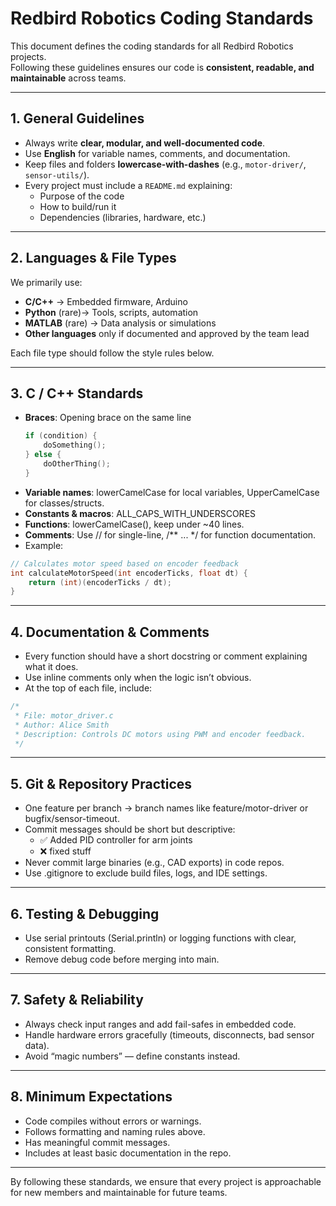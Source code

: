 # Redbird Robotics Coding Standards

This document defines the coding standards for all Redbird Robotics projects.  
Following these guidelines ensures our code is **consistent, readable, and maintainable** across teams.

---

## 1. General Guidelines

- Always write **clear, modular, and well-documented code**.  
- Use **English** for variable names, comments, and documentation.  
- Keep files and folders **lowercase-with-dashes** (e.g., `motor-driver/`, `sensor-utils/`).  
- Every project must include a `README.md` explaining:  
  - Purpose of the code  
  - How to build/run it  
  - Dependencies (libraries, hardware, etc.)

---

## 2. Languages & File Types

We primarily use:

- **C/C++** → Embedded firmware, Arduino  
- **Python** (rare)→ Tools, scripts, automation  
- **MATLAB** (rare) → Data analysis or simulations  
- **Other languages** only if documented and approved by the team lead

Each file type should follow the style rules below.

---

## 3. C / C++ Standards
 
- **Braces**: Opening brace on the same line
  ```c
  if (condition) {
      doSomething();
  } else {
      doOtherThing();
  }
  ```
- **Variable names**: lowerCamelCase for local variables, UpperCamelCase for classes/structs.
- **Constants & macros**: ALL_CAPS_WITH_UNDERSCORES
- **Functions**: lowerCamelCase(), keep under ~40 lines.
- **Comments**: Use // for single-line, /** ... */ for function documentation.
- Example:
```c
// Calculates motor speed based on encoder feedback
int calculateMotorSpeed(int encoderTicks, float dt) {
    return (int)(encoderTicks / dt);
}
```

---

## 4. Documentation & Comments
- Every function should have a short docstring or comment explaining what it does.
- Use inline comments only when the logic isn’t obvious.
- At the top of each file, include:
```c
/*
 * File: motor_driver.c
 * Author: Alice Smith
 * Description: Controls DC motors using PWM and encoder feedback.
 */
 ```

---

## 5. Git & Repository Practices
- One feature per branch → branch names like feature/motor-driver or bugfix/sensor-timeout.
- Commit messages should be short but descriptive:
    - ✅ Added PID controller for arm joints
    - ❌ fixed stuff
- Never commit large binaries (e.g., CAD exports) in code repos.
- Use .gitignore to exclude build files, logs, and IDE settings.

---

## 6. Testing & Debugging
- Use serial printouts (Serial.println) or logging functions with clear, consistent formatting.
- Remove debug code before merging into main.

---

## 7. Safety & Reliability
- Always check input ranges and add fail-safes in embedded code.
- Handle hardware errors gracefully (timeouts, disconnects, bad sensor data).
- Avoid “magic numbers” — define constants instead.

---

## 8. Minimum Expectations
- Code compiles without errors or warnings.
- Follows formatting and naming rules above.
- Has meaningful commit messages.
- Includes at least basic documentation in the repo.

---

By following these standards, we ensure that every project is approachable for new members and maintainable for future teams.